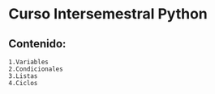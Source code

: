 # Curso Intersemestral Python

## Contenido:
    1.Variables
    2.Condicionales
    3.Listas
    4.Ciclos
    

